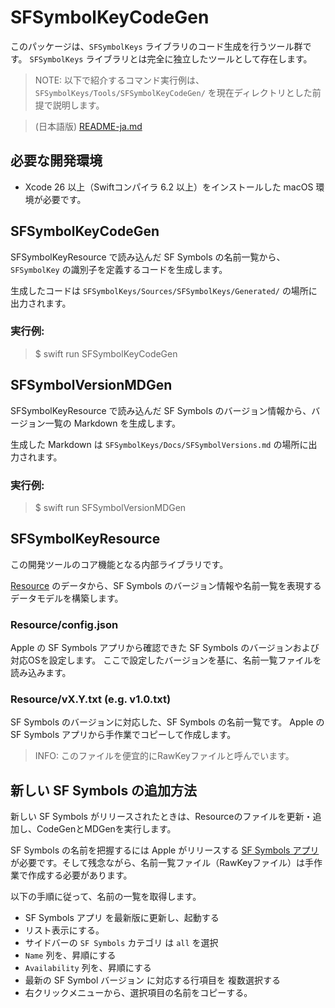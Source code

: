 # SFSymbolKeyCodeGen

このパッケージは、`SFSymbolKeys` ライブラリのコード生成を行うツール群です。
`SFSymbolKeys` ライブラリとは完全に独立したツールとして存在します。

> NOTE: 以下で紹介するコマンド実行例は、`SFSymbolKeys/Tools/SFSymbolKeyCodeGen/` を現在ディレクトリとした前提で説明します。

> (日本語版) [README-ja.md](./README-ja.md)

## 必要な開発環境

- Xcode 26 以上（Swiftコンパイラ 6.2 以上）をインストールした macOS 環境が必要です。

## SFSymbolKeyCodeGen

SFSymbolKeyResource で読み込んだ SF Symbols の名前一覧から、`SFSymbolKey` の識別子を定義するコードを生成します。

生成したコードは `SFSymbolKeys/Sources/SFSymbolKeys/Generated/` の場所に出力されます。

### 実行例:

> $ swift run SFSymbolKeyCodeGen

## SFSymbolVersionMDGen

SFSymbolKeyResource で読み込んだ SF Symbols のバージョン情報から、バージョン一覧の Markdown を生成します。

生成した Markdown は `SFSymbolKeys/Docs/SFSymbolVersions.md` の場所に出力されます。

### 実行例:

> $ swift run SFSymbolVersionMDGen

## SFSymbolKeyResource

この開発ツールのコア機能となる内部ライブラリです。

[Resource](Sources/SFSymbolKeyResource/Resource/) のデータから、SF Symbols のバージョン情報や名前一覧を表現するデータモデルを構築します。

### Resource/config.json

Apple の SF Symbols アプリから確認できた SF Symbols のバージョンおよび対応OSを設定します。
ここで設定したバージョンを基に、名前一覧ファイルを読み込みます。

### Resource/vX.Y.txt (e.g. v1.0.txt)

SF Symbols のバージョンに対応した、SF Symbols の名前一覧です。
Apple の SF Symbols アプリから手作業でコピーして作成します。

> INFO: このファイルを便宜的にRawKeyファイルと呼んでいます。

## 新しい SF Symbols の追加方法

新しい SF Symbols がリリースされたときは、Resourceのファイルを更新・追加し、CodeGenとMDGenを実行します。

SF Symbols の名前を把握するには Apple がリリースする [SF Symbols アプリ](https://developer.apple.com/jp/sf-symbols/) が必要です。そして残念ながら、名前一覧ファイル（RawKeyファイル）は手作業で作成する必要があります。

以下の手順に従って、名前の一覧を取得します。

* SF Symbols アプリ を最新版に更新し、起動する
* リスト表示にする。
* サイドバーの `SF Symbols` カテゴリ は `all` を選択
* `Name` 列を、昇順にする
* `Availability` 列を、昇順にする
* 最新の SF Symbol バージョン に対応する行項目を 複数選択する
* 右クリックメニューから、選択項目の名前をコピーする。
